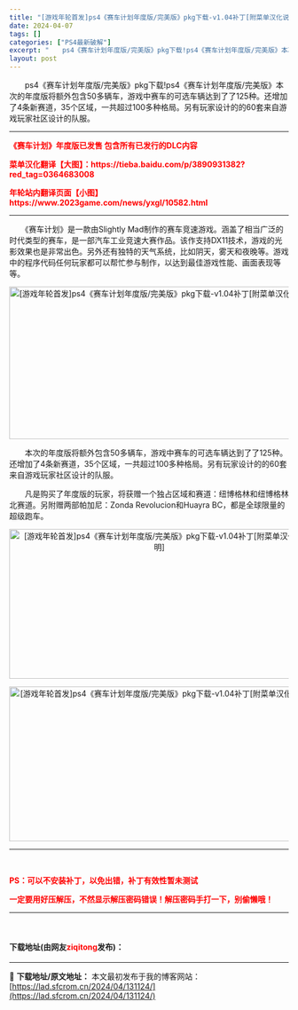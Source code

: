```yaml
---
title: "[游戏年轮首发]ps4《赛车计划年度版/完美版》pkg下载-v1.04补丁[附菜单汉化说明]"
date: 2024-04-07
tags: []
categories: ["PS4最新破解"]
excerpt: "　　ps4《赛车计划年度版/完美版》pkg下载!ps4《赛车计划年度版/完美版》本次的年度版将额外包含50多辆车，游戏中赛车的可选车辆达到了了125种。还增加了4条新赛道，35个区域，一共超过100多种格局。另有玩家设计的的60套来自游戏玩家社区设计的队服。 《赛车计划》年度版已发售 包含所有已发行&hellip;"
layout: post
---
```


 <p>　　ps4《赛车计划年度版/完美版》pkg下载!ps4《赛车计划年度版/完美版》本次的年度版将额外包含50多辆车，游戏中赛车的可选车辆达到了了125种。还增加了4条新赛道，35个区域，一共超过100多种格局。另有玩家设计的的60套来自游戏玩家社区设计的队服。</p> <hr /> <p><span style="color:#FF0000;"><strong>《赛车计划》年度版已发售 包含所有已发行的DLC内容</strong></span></p> <p><span style="color:#FF0000;"><strong>菜单汉化翻译【大图】：https://tieba.baidu.com/p/3890931382?red_tag=0364683008</strong></span></p> <p><span style="color:#FF0000;"><strong>年轮站内翻译页面【小图】https://www.2023game.com/news/yxgl/10582.html</strong></span></p> <hr /> <p>　　《赛车计划》是一款由Slightly Mad制作的赛车竞速游戏。涵盖了相当广泛的时代类型的赛车，是一部汽车工业竞速大赛作品。该作支持DX11技术，游戏的光影效果也是非常出色。另外还有独特的天气系统，比如阴天，雾天和夜晚等。游戏中的程序代码任何玩家都可以帮忙参与制作，以达到最佳游戏性能、画面表现等等。</p> <p align="center"><img align="" src="https://lad.sfcrom.cn/wp-content/uploads/2024/04/20240407_6612789b3481b.webp" style="border-width: 0px; border-style: solid; width: 543px; height: 275px;" alt="[游戏年轮首发]ps4《赛车计划年度版/完美版》pkg下载-v1.04补丁[附菜单汉化说明]" /></p> <p>　　本次的年度版将额外包含50多辆车，游戏中赛车的可选车辆达到了了125种。还增加了4条新赛道，35个区域，一共超过100多种格局。另有玩家设计的的60套来自游戏玩家社区设计的队服。</p> <p>　　凡是购买了年度版的玩家，将获赠一个独占区域和赛道：纽博格林和纽博格林北赛道。另附赠两部帕加尼：Zonda Revolucion和Huayra BC，都是全球限量的超级跑车。</p> <p align="center"><img align="" src="https://lad.sfcrom.cn/wp-content/uploads/2024/04/20240407_6612789b8718c.webp" style="border-width: 0px; border-style: solid; width: 541px; height: 270px;" alt="[游戏年轮首发]ps4《赛车计划年度版/完美版》pkg下载-v1.04补丁[附菜单汉化说明]" /></p> <p align="center"><img align="" src="https://lad.sfcrom.cn/wp-content/uploads/2024/04/20240407_6612789be781c.webp" style="border-width: 0px; border-style: solid; width: 546px; height: 279px;" alt="[游戏年轮首发]ps4《赛车计划年度版/完美版》pkg下载-v1.04补丁[附菜单汉化说明]" /></p> <hr /> <p>&nbsp;</p> <p><span style="color:#FF0000;"><b>PS：可以不安装补丁，以免出错，补丁有效性暂未测试</b></span></p> <p><span style="color:#FF0000;"><b>一定要用好压解压，不然显示解压密码错误！解压密码手打一下，别偷懒哦！</b></span></p> <hr /> <p>&nbsp;</p> <p><h4>下载地址(由网友<font color="red">ziqitong</font>发布)：</h4></p> 

---
📖 **下载地址/原文地址：** 本文最初发布于我的博客网站：[https://lad.sfcrom.cn/2024/04/131124/](https://lad.sfcrom.cn/2024/04/131124/)
